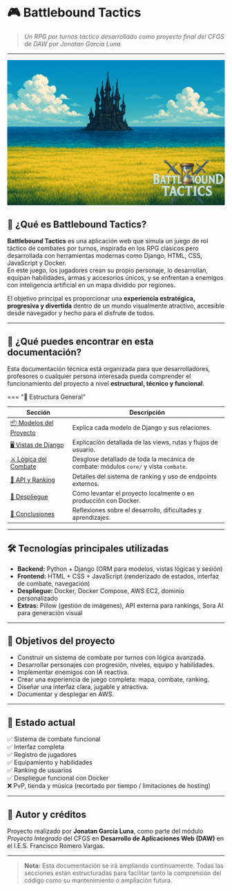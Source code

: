 # 🎮 Battlebound Tactics

> *Un RPG por turnos táctico desarrollado como proyecto final del CFGS de DAW por Jonatan García Luna.*

---

![Portada del proyecto](../../static/resources/portada.png)

## 📌 ¿Qué es Battlebound Tactics?

**Battlebound Tactics** es una aplicación web que simula un juego de rol táctico de combates por turnos, inspirada en
los RPG clásicos pero desarrollada con herramientas modernas como Django, HTML, CSS, JavaScript y Docker.  
En este juego, los jugadores crean su propio personaje, lo desarrollan, equipan habilidades, armas y accesorios únicos,
y se
enfrentan a enemigos con inteligencia artificial en un mapa dividido por regiones.

El objetivo principal es proporcionar una **experiencia estratégica, progresiva y divertida** dentro de un mundo
visualmente atractivo, accesible desde navegador y hecho para el disfrute de todos.

---

## 🧭 ¿Qué puedes encontrar en esta documentación?

Esta documentación técnica está organizada para que desarrolladores, profesores o cualquier persona interesada pueda
comprender el funcionamiento del proyecto a nivel **estructural, técnico y funcional**.

=== "📄 Estructura General"

| Sección                                    | Descripción                                                                           |
|--------------------------------------------|---------------------------------------------------------------------------------------|
| [📦 Modelos del Proyecto](modelos.md)      | Explica cada modelo de Django y sus relaciones.                                       |
| [🖥️ Vistas de Django](vistas.md)          | Explicación detallada de las views, rutas y flujos de usuario.                        |
| [⚔️ Lógica del Combate](logica-combate.md) | Desglose detallado de toda la mecánica de combate: módulos `core/` y vista `combate`. |
| [🧩 API y Ranking](api.md)                 | Detalles del sistema de ranking y uso de endpoints externos.                          |
| [🚀 Despliegue](despliegue.md)             | Cómo levantar el proyecto localmente o en producción con Docker.                      |
| [🧾 Conclusiones](conclusiones.md)         | Reflexiones sobre el desarrollo, dificultades y aprendizajes.                         |

---

## 🛠️ Tecnologías principales utilizadas

- **Backend:** Python + Django (ORM para modelos, vistas lógicas y sesión)
- **Frontend:** HTML + CSS + JavaScript (renderizado de estados, interfaz de combate, navegación)
- **Despliegue:** Docker, Docker Compose, AWS EC2, dominio personalizado
- **Extras:** Pillow (gestión de imágenes), API externa para rankings, Sora AI para generación visual

---

## 🎯 Objetivos del proyecto

- Construir un sistema de combate por turnos con lógica avanzada.
- Desarrollar personajes con progresión, niveles, equipo y habilidades.
- Implementar enemigos con IA reactiva.
- Crear una experiencia de juego completa: mapa, combate, ranking.
- Diseñar una interfaz clara, jugable y atractiva.
- Documentar y desplegar en AWS.

---

## 🏁 Estado actual

✅ Sistema de combate funcional  
✅ Interfaz completa  
✅ Registro de jugadores  
✅ Equipamiento y habilidades  
✅ Ranking de usuarios  
✅ Despliegue funcional con Docker  
❌ PvP, tienda y música (recortado por tiempo / limitaciones de hosting)

---

## 🤝 Autor y créditos

Proyecto realizado por **Jonatan García Luna**, como parte del módulo *Proyecto Integrado* del CFGS en **Desarrollo de
Aplicaciones Web (DAW)** en el I.E.S. Francisco Romero Vargas.

---

> **Nota:** Esta documentación se irá ampliando continuamente. Todas las secciones están estructuradas para facilitar
> tanto la comprensión del código como su mantenimiento o ampliación futura.